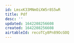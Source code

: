 ```yaml
---
id: LmsxK33MNmOiXW5r8S5wR
title: Pdf
desc: ''
updated: 1642208256608
created: 1642208256608
airtableId: recoTCy8Pn89OcGOQ
---
```


